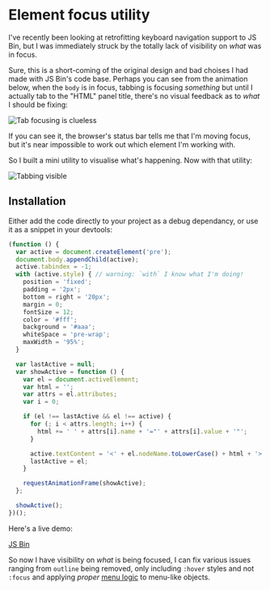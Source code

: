 # Element focus utility

I've recently been looking at retrofitting keyboard navigation support to JS Bin, but I was immediately struck by the totally lack of visibility on *what* was in focus.

<!--more-->

Sure, this is a short-coming of the original design and bad choises I had made with JS Bin's code base. Perhaps you can see from the animation below, when the `body` is in focus, tabbing is focusing *something* but until I actually tab to the "HTML" panel title, there's no visual feedback as to *what* I should be fixing:

![Tab focusing is clueless](/images/tab-focus-clueless.gif)

If you can see it, the browser's status bar tells me that I'm moving focus, but it's near impossible to work out which element I'm working with.

So I built a mini utility to visualise what's happening. Now with that utility:

![Tabbing visible](/images/tab-visibility.gif)

## Installation

Either add the code directly to your project as a debug dependancy, or use it as a snippet in your devtools:

```js
(function () {
  var active = document.createElement('pre');
  document.body.appendChild(active);
  active.tabindex = -1;
  with (active.style) { // warning: `with` I know what I'm doing!
    position = 'fixed';
    padding = '2px';
    bottom = right = '20px';
    margin = 0;
    fontSize = 12;
    color = '#fff';
    background = '#aaa';
    whiteSpace = 'pre-wrap';
    maxWidth = '95%';
  }

  var lastActive = null;
  var showActive = function () {
    var el = document.activeElement;
    var html = '';
    var attrs = el.attributes;
    var i = 0;

    if (el !== lastActive && el !== active) {
      for (; i < attrs.length; i++) {
        html += ' ' + attrs[i].name + '="' + attrs[i].value + '"';
      }

      active.textContent = '<' + el.nodeName.toLowerCase() + html + '>';
      lastActive = el;
    }

    requestAnimationFrame(showActive);
  };

  showActive();
})();
```

Here's a live demo:

<a class="jsbin-embed" href="https://jsbin.com/yibiwa/2/embed?output">JS Bin</a><script src="https://drt35l4oshkgr.cloudfront.net/js/embed.js"></script>

So now I have visibility on *what* is being focused, I can fix various issues ranging from `outline` being removed, only including `:hover` styles and not `:focus` and applying *proper* [menu logic](http://oaa-accessibility.org/example/25/) to menu-like objects.